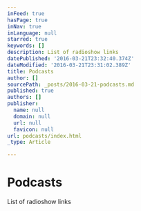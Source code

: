 ```yaml
---
inFeed: true
hasPage: true
inNav: true
inLanguage: null
starred: true
keywords: []
description: List of radioshow links
datePublished: '2016-03-21T23:32:40.374Z'
dateModified: '2016-03-21T23:31:02.389Z'
title: Podcasts
author: []
sourcePath: _posts/2016-03-21-podcasts.md
published: true
authors: []
publisher:
  name: null
  domain: null
  url: null
  favicon: null
url: podcasts/index.html
_type: Article

---
```

# Podcasts

List of radioshow links